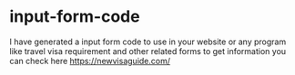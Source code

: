 # input-form-code
I have generated a input form code to use in your website or any program like travel visa requirement and other related forms to get information you can check here https://newvisaguide.com/
